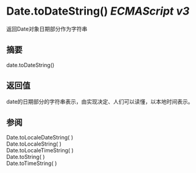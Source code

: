 # Date.toDateString() _ECMAScript v3_

返回Date对象日期部分作为字符串

## 摘要

date.toDateString()

## 返回值

date的日期部分的字符串表示，由实现决定、人们可以读懂，以本地时间表示。

## 参阅

Date.toLocaleDateString( )  
Date.toLocaleString( )  
Date.toLocaleTimeString( )  
Date.toString( )  
Date.toTimeString( )


